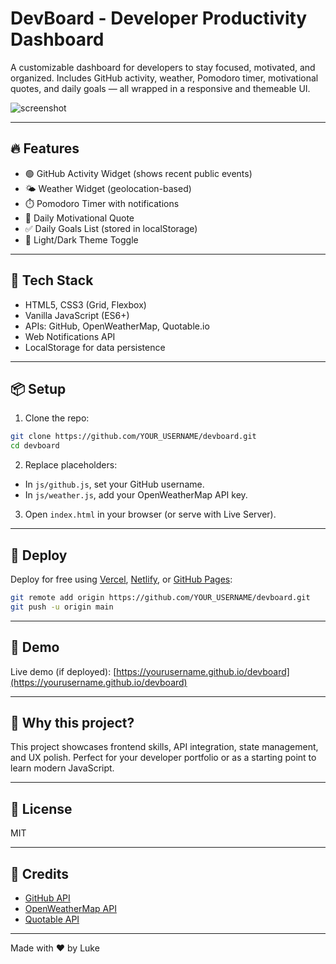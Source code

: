 # DevBoard - Developer Productivity Dashboard

A customizable dashboard for developers to stay focused, motivated, and organized. Includes GitHub activity, weather, Pomodoro timer, motivational quotes, and daily goals — all wrapped in a responsive and themeable UI.

![screenshot](screenshot.png) <!-- Replace with actual screenshot if available -->

---

## 🔥 Features

- 🟢 GitHub Activity Widget (shows recent public events)
- 🌤️ Weather Widget (geolocation-based)
- ⏱️ Pomodoro Timer with notifications
- 💬 Daily Motivational Quote
- ✅ Daily Goals List (stored in localStorage)
- 🌙 Light/Dark Theme Toggle

---

## 🧱 Tech Stack

- HTML5, CSS3 (Grid, Flexbox)
- Vanilla JavaScript (ES6+)
- APIs: GitHub, OpenWeatherMap, Quotable.io
- Web Notifications API
- LocalStorage for data persistence

---

## 📦 Setup

1. Clone the repo:
```bash
git clone https://github.com/YOUR_USERNAME/devboard.git
cd devboard
```

2. Replace placeholders:
- In `js/github.js`, set your GitHub username.
- In `js/weather.js`, add your OpenWeatherMap API key.

3. Open `index.html` in your browser (or serve with Live Server).

---

## 🚀 Deploy

Deploy for free using [Vercel](https://vercel.com), [Netlify](https://netlify.com), or [GitHub Pages](https://pages.github.com):

```bash
git remote add origin https://github.com/YOUR_USERNAME/devboard.git
git push -u origin main
```

---

## 📸 Demo

Live demo (if deployed): [https://yourusername.github.io/devboard](https://yourusername.github.io/devboard)

---

## 🧠 Why this project?

This project showcases frontend skills, API integration, state management, and UX polish. Perfect for your developer portfolio or as a starting point to learn modern JavaScript.

---

## 📝 License

MIT

---

## 🙌 Credits

- [GitHub API](https://docs.github.com/en/rest)
- [OpenWeatherMap API](https://openweathermap.org/api)
- [Quotable API](https://github.com/lukePeavey/quotable)

---

Made with ❤️ by Luke
